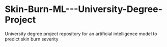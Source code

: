 # Skin-Burn-ML---University-Degree-Project
University degree project repository for an artificial intelligence model to predict skin burn severity

